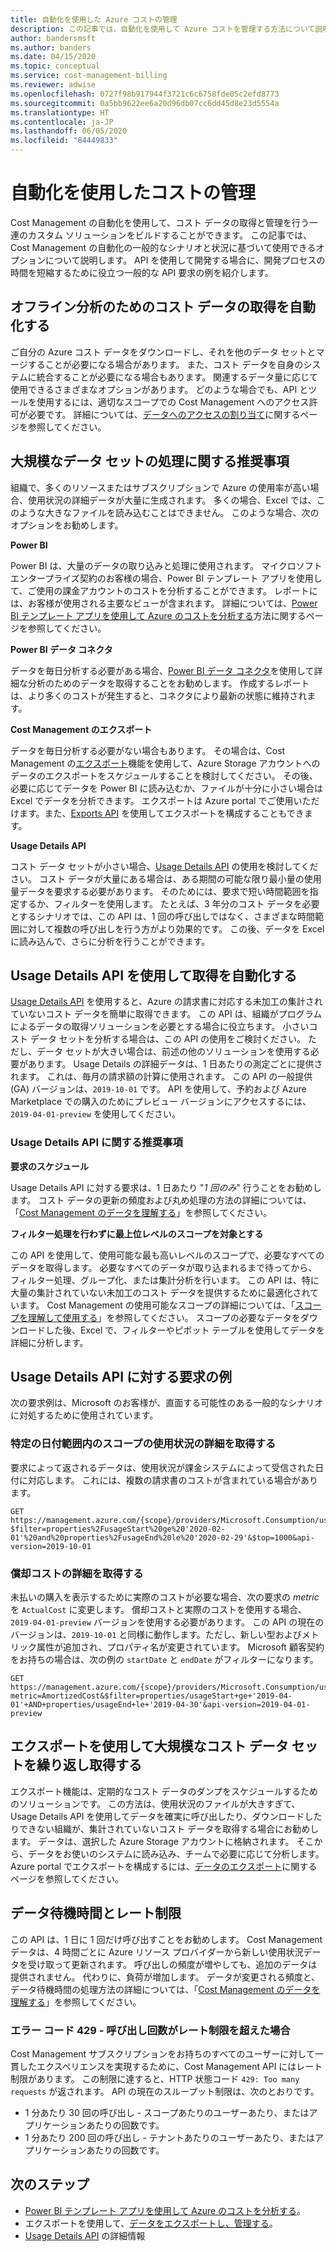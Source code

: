 ```yaml
---
title: 自動化を使用した Azure コストの管理
description: この記事では、自動化を使用して Azure コストを管理する方法について説明します。
author: bandersmsft
ms.author: banders
ms.date: 04/15/2020
ms.topic: conceptual
ms.service: cost-management-billing
ms.reviewer: adwise
ms.openlocfilehash: 0727f98b917944f3721c6c6758fde05c2efd8773
ms.sourcegitcommit: 0a5bb9622ee6a20d96db07cc6dd45d8e23d5554a
ms.translationtype: HT
ms.contentlocale: ja-JP
ms.lasthandoff: 06/05/2020
ms.locfileid: "84449833"
---
```

# <a name="manage-costs-with-automation"></a>自動化を使用したコストの管理

Cost Management の自動化を使用して、コスト データの取得と管理を行う一連のカスタム ソリューションをビルドすることができます。 この記事では、Cost Management の自動化の一般的なシナリオと状況に基づいて使用できるオプションについて説明します。 API を使用して開発する場合に、開発プロセスの時間を短縮するために役立つ一般的な API 要求の例を紹介します。

## <a name="automate-cost-data-retrieval-for-offline-analysis"></a>オフライン分析のためのコスト データの取得を自動化する

ご自分の Azure コスト データをダウンロードし、それを他のデータ セットとマージすることが必要になる場合があります。 また、コスト データを自身のシステムに統合することが必要になる場合もあります。 関連するデータ量に応じて使用できるさまざまなオプションがあります。 どのような場合でも、API とツールを使用するには、適切なスコープでの Cost Management へのアクセス許可が必要です。 詳細については、[データへのアクセスの割り当て](https://docs.microsoft.com/azure/cost-management-billing/costs/assign-access-acm-data)に関するページを参照してください。

## <a name="suggestions-for-handling-large-datasets"></a>大規模なデータ セットの処理に関する推奨事項

組織で、多くのリソースまたはサブスクリプションで Azure の使用率が高い場合、使用状況の詳細データが大量に生成されます。 多くの場合、Excel では、このような大きなファイルを読み込むことはできません。 このような場合、次のオプションをお勧めします。

**Power BI**

Power BI は、大量のデータの取り込みと処理に使用されます。 マイクロソフトエンタープライズ契約のお客様の場合、Power BI テンプレート アプリを使用して、ご使用の課金アカウントのコストを分析することができます。 レポートには、お客様が使用される主要なビューが含まれます。 詳細については、[Power BI テンプレート アプリを使用して Azure のコストを分析する](https://docs.microsoft.com/azure/cost-management-billing/costs/analyze-cost-data-azure-cost-management-power-bi-template-app)方法に関するページを参照してください。

**Power BI データ コネクタ**

データを毎日分析する必要がある場合、[Power BI データ コネクタ](https://docs.microsoft.com/power-bi/connect-data/desktop-connect-azure-cost-management)を使用して詳細な分析のためのデータを取得することをお勧めします。 作成するレポートは、より多くのコストが発生すると、コネクタにより最新の状態に維持されます。

**Cost Management のエクスポート**

データを毎日分析する必要がない場合もあります。 その場合は、Cost Management の[エクスポート](https://docs.microsoft.com/azure/cost-management-billing/costs/tutorial-export-acm-data)機能を使用して、Azure Storage アカウントへのデータのエクスポートをスケジュールすることを検討してください。 その後、必要に応じてデータを Power BI に読み込むか、ファイルが十分に小さい場合は Excel でデータを分析できます。 エクスポートは Azure portal でご使用いただけます。また、[Exports API](https://docs.microsoft.com/rest/api/cost-management/exports) を使用してエクスポートを構成することもできます。

**Usage Details API**

コスト データ セットが小さい場合、[Usage Details API](https://docs.microsoft.com/rest/api/consumption/usageDetails) の使用を検討してください。 コスト データが大量にある場合は、ある期間の可能な限り最小量の使用量データを要求する必要があります。 そのためには、要求で短い時間範囲を指定するか、フィルターを使用します。 たとえば、3 年分のコスト データを必要とするシナリオでは、この API は、1 回の呼び出しではなく、さまざまな時間範囲に対して複数の呼び出しを行う方がより効果的です。 この後、データを Excel に読み込んで、さらに分析を行うことができます。

## <a name="automate-retrieval-with-usage-details-api"></a>Usage Details API を使用して取得を自動化する

[Usage Details API](https://docs.microsoft.com/rest/api/consumption/usageDetails) を使用すると、Azure の請求書に対応する未加工の集計されていないコスト データを簡単に取得できます。 この API は、組織がプログラムによるデータの取得ソリューションを必要とする場合に役立ちます。 小さいコスト データ セットを分析する場合は、この API の使用をご検討ください。 ただし、データ セットが大きい場合は、前述の他のソリューションを使用する必要があります。 Usage Details の詳細データは、1 日あたりの測定ごとに提供されます。 これは、毎月の請求額の計算に使用されます。 この API の一般提供 (GA) バージョンは、`2019-10-01` です。 API を使用して、予約および Azure Marketplace での購入のためにプレビュー バージョンにアクセスするには、`2019-04-01-preview` を使用してください。

### <a name="usage-details-api-suggestions"></a>Usage Details API に関する推奨事項

**要求のスケジュール**

Usage Details API に対する要求は、1 日あたり "_1 回のみ_" 行うことをお勧めします。 コスト データの更新の頻度および丸め処理の方法の詳細については、「[Cost Management のデータを理解する](https://docs.microsoft.com/azure/cost-management-billing/costs/understand-cost-mgt-data#rated-usage-data-refresh-schedule)」を参照してください。

**フィルター処理を行わずに最上位レベルのスコープを対象とする**

この API を使用して、使用可能な最も高いレベルのスコープで、必要なすべてのデータを取得します。 必要なすべてのデータが取り込まれるまで待ってから、フィルター処理、グループ化、または集計分析を行います。 この API は、特に大量の集計されていない未加工のコスト データを提供するために最適化されています。 Cost Management の使用可能なスコープの詳細については、「[スコープを理解して使用する](https://docs.microsoft.com/azure/cost-management-billing/costs/understand-work-scopes)」を参照してください。 スコープの必要なデータをダウンロードした後、Excel で、フィルターやピボット テーブルを使用してデータを詳細に分析します。

## <a name="example-usage-details-api-requests"></a>Usage Details API に対する要求の例

次の要求例は、Microsoft のお客様が、直面する可能性のある一般的なシナリオに対処するために使用されています。

### <a name="get-usage-details-for-a-scope-during-specific-date-range"></a>特定の日付範囲内のスコープの使用状況の詳細を取得する

要求によって返されるデータは、使用状況が課金システムによって受信された日付に対応します。 これには、複数の請求書のコストが含まれている場合があります。

```http
GET https://management.azure.com/{scope}/providers/Microsoft.Consumption/usageDetails?$filter=properties%2FusageStart%20ge%20'2020-02-01'%20and%20properties%2FusageEnd%20le%20'2020-02-29'&$top=1000&api-version=2019-10-01

```

### <a name="get-amortized-cost-details"></a>償却コストの詳細を取得する

未払いの購入を表示するために実際のコストが必要な場合、次の要求の *metric* を `ActualCost` に変更します。 償却コストと実際のコストを使用する場合、`2019-04-01-preview` バージョンを使用する必要があります。 この API の現在のバージョンは、`2019-10-01` と同様に動作します。ただし、新しい型およびメトリック属性が追加され、プロパティ名が変更されています。 Microsoft 顧客契約をお持ちの場合は、次の例の `startDate` と `endDate` がフィルターになります。

```http
GET https://management.azure.com/{scope}/providers/Microsoft.Consumption/usageDetails?metric=AmortizedCost&$filter=properties/usageStart+ge+'2019-04-01'+AND+properties/usageEnd+le+'2019-04-30'&api-version=2019-04-01-preview
```

## <a name="retrieve-large-cost-datasets-recurringly-with-exports"></a>エクスポートを使用して大規模なコスト データ セットを繰り返し取得する

エクスポート機能は、定期的なコスト データのダンプをスケジュールするためのソリューションです。 この方法は、使用状況のファイルが大きすぎて、Usage Details API を使用してデータを確実に呼び出したり、ダウンロードしたりできない組織が、集計されていないコスト データを取得する場合にお勧めします。 データは、選択した Azure Storage アカウントに格納されます。 そこから、データをお使いのシステムに読み込み、チームで必要に応じて分析します。 Azure portal でエクスポートを構成するには、[データのエクスポート](https://docs.microsoft.com/azure/cost-management-billing/costs/tutorial-export-acm-data)に関するページを参照してください。

## <a name="data-latency-and-rate-limits"></a>データ待機時間とレート制限

この API は、1 日に 1 回だけ呼び出すことをお勧めします。 Cost Management データは、4 時間ごとに Azure リソース プロバイダーから新しい使用状況データを受け取って更新されます。 呼び出しの頻度が増やしても、追加のデータは提供されません。 代わりに、負荷が増加します。 データが変更される頻度と、データ待機時間の処理方法の詳細については、「[Cost Management のデータを理解する](https://docs.microsoft.com/azure/cost-management-billing/costs/understand-cost-mgt-data)」を参照してください。

### <a name="error-code-429---call-count-has-exceeded-rate-limits"></a>エラー コード 429 - 呼び出し回数がレート制限を超えた場合

Cost Management サブスクリプションをお持ちのすべてのユーザーに対して一貫したエクスペリエンスを実現するために、Cost Management API にはレート制限があります。 この制限に達すると、HTTP 状態コード `429: Too many requests` が返されます。 API の現在のスループット制限は、次のとおりです。

- 1 分あたり 30 回の呼び出し - スコープあたりのユーザーあたり、またはアプリケーションあたりの回数です。
- 1 分あたり 200 回の呼び出し - テナントあたりのユーザーあたり、またはアプリケーションあたりの回数です。

## <a name="next-steps"></a>次のステップ

- [Power BI テンプレート アプリを使用して Azure のコストを分析する](https://docs.microsoft.com/azure/cost-management-billing/costs/analyze-cost-data-azure-cost-management-power-bi-template-app)。
- エクスポートを使用して、[データをエクスポートし、管理する](https://docs.microsoft.com/azure/cost-management-billing/costs/tutorial-export-acm-data)。
- [Usage Details API](https://docs.microsoft.com/rest/api/consumption/usageDetails) の詳細情報